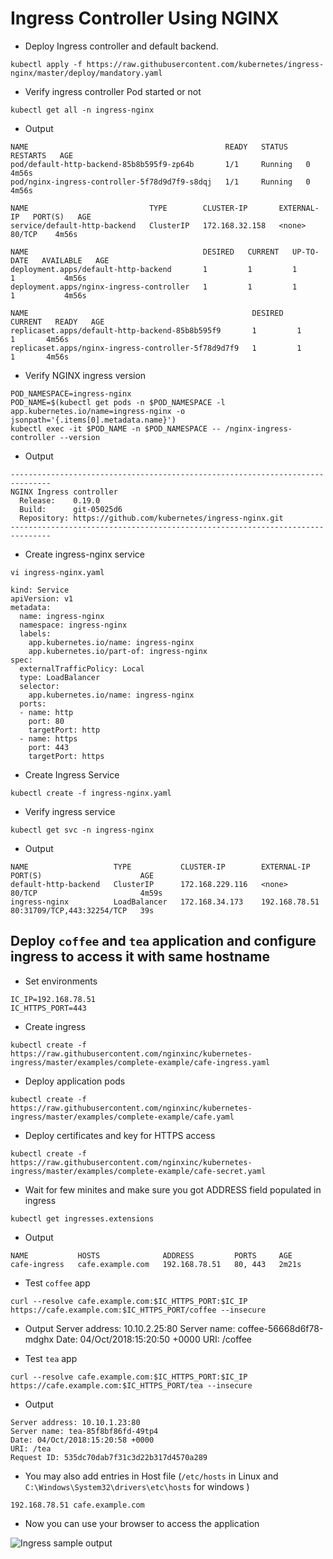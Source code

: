 # Ingress Controller Using NGINX

- Deploy Ingress controller and default backend. 
```
kubectl apply -f https://raw.githubusercontent.com/kubernetes/ingress-nginx/master/deploy/mandatory.yaml
```
- Verify ingress controller Pod started or not 
```
kubectl get all -n ingress-nginx
```
- Output
```
NAME                                            READY   STATUS    RESTARTS   AGE
pod/default-http-backend-85b8b595f9-zp64b       1/1     Running   0          4m56s
pod/nginx-ingress-controller-5f78d9d7f9-s8dqj   1/1     Running   0          4m56s

NAME                           TYPE        CLUSTER-IP       EXTERNAL-IP   PORT(S)   AGE
service/default-http-backend   ClusterIP   172.168.32.158   <none>        80/TCP    4m56s

NAME                                       DESIRED   CURRENT   UP-TO-DATE   AVAILABLE   AGE
deployment.apps/default-http-backend       1         1         1            1           4m56s
deployment.apps/nginx-ingress-controller   1         1         1            1           4m56s

NAME                                                  DESIRED   CURRENT   READY   AGE
replicaset.apps/default-http-backend-85b8b595f9       1         1         1       4m56s
replicaset.apps/nginx-ingress-controller-5f78d9d7f9   1         1         1       4m56s

```
- Verify NGINX  ingress version 
```
POD_NAMESPACE=ingress-nginx
POD_NAME=$(kubectl get pods -n $POD_NAMESPACE -l app.kubernetes.io/name=ingress-nginx -o jsonpath='{.items[0].metadata.name}')
kubectl exec -it $POD_NAME -n $POD_NAMESPACE -- /nginx-ingress-controller --version
```
- Output
```
-------------------------------------------------------------------------------
NGINX Ingress controller
  Release:    0.19.0
  Build:      git-05025d6
  Repository: https://github.com/kubernetes/ingress-nginx.git
-------------------------------------------------------------------------------
```
- Create ingress-nginx service 

```
vi ingress-nginx.yaml
```

```
kind: Service
apiVersion: v1
metadata:
  name: ingress-nginx
  namespace: ingress-nginx
  labels:
    app.kubernetes.io/name: ingress-nginx
    app.kubernetes.io/part-of: ingress-nginx
spec:
  externalTrafficPolicy: Local
  type: LoadBalancer
  selector:
    app.kubernetes.io/name: ingress-nginx
  ports:
  - name: http
    port: 80
    targetPort: http
  - name: https
    port: 443
    targetPort: https
```
- Create Ingress Service
```
kubectl create -f ingress-nginx.yaml
```

- Verify ingress service 

```
kubectl get svc -n ingress-nginx
```

- Output 

```
NAME                   TYPE           CLUSTER-IP        EXTERNAL-IP     PORT(S)                      AGE
default-http-backend   ClusterIP      172.168.229.116   <none>          80/TCP                       4m59s
ingress-nginx          LoadBalancer   172.168.34.173    192.168.78.51   80:31709/TCP,443:32254/TCP   39s
```

## Deploy `coffee` and `tea` application and configure ingress to access it with same hostname

- Set environments 
```
IC_IP=192.168.78.51
IC_HTTPS_PORT=443
```
- Create ingress 
```
kubectl create -f https://raw.githubusercontent.com/nginxinc/kubernetes-ingress/master/examples/complete-example/cafe-ingress.yaml
```
- Deploy application pods 
```
kubectl create -f  https://raw.githubusercontent.com/nginxinc/kubernetes-ingress/master/examples/complete-example/cafe.yaml
```
- Deploy certificates and key for HTTPS access 
```
kubectl create -f  https://raw.githubusercontent.com/nginxinc/kubernetes-ingress/master/examples/complete-example/cafe-secret.yaml
```
- Wait for few minites and make sure you got ADDRESS field populated in ingress 
```
kubectl get ingresses.extensions
```
- Output
```
NAME           HOSTS              ADDRESS         PORTS     AGE
cafe-ingress   cafe.example.com   192.168.78.51   80, 443   2m21s
```
- Test `coffee` app

```
curl --resolve cafe.example.com:$IC_HTTPS_PORT:$IC_IP https://cafe.example.com:$IC_HTTPS_PORT/coffee --insecure
```
- Output 
Server address: 10.10.2.25:80
Server name: coffee-56668d6f78-mdghx
Date: 04/Oct/2018:15:20:50 +0000
URI: /coffee

- Test `tea` app 

```
curl --resolve cafe.example.com:$IC_HTTPS_PORT:$IC_IP https://cafe.example.com:$IC_HTTPS_PORT/tea --insecure
```
- Output 
```
Server address: 10.10.1.23:80
Server name: tea-85f8bf86fd-49tp4
Date: 04/Oct/2018:15:20:58 +0000
URI: /tea
Request ID: 535dc70dab7f31c3d22b317d4570a289
```

- You may also add entries in Host file (``/etc/hosts`` in Linux and ``C:\Windows\System32\drivers\etc\hosts`` for windows )
```
192.168.78.51 cafe.example.com
```
- Now you can use your browser to access the application 

![Ingress sample output](https://raw.githubusercontent.com/ansilh/kubernetes-the-hardway-virtualbox/master/images/ingress-app.png)
